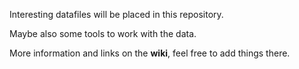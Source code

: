 Interesting datafiles will be placed in this repository.

Maybe also some tools to work with the data.

More information and links on the **wiki**, feel free to add things
there.


